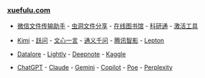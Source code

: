 ### **[xuefulu.com](http://xuefulu.com/)**

+ [微信文件传输助手](https://filehelper.weixin.qq.com/) - [虫洞文件分享](https://wormhole.app) - [在线图书馆](https://zh.z-library.se/) - [科研通](https://www.ablesci.com/) - [激活工具](https://pan.baidu.com/share/init?surl=4U3zIG4tG6ZdMBrHaPaLzw&pwd=c65c#list/path=%2FHEU%20KMS%20Activator)

+ [Kimi](https://kimi.moonshot.cn/) - [跃问](https://stepchat.cn/chats/) - [文心一言](https://yiyan.baidu.com/) - [通义千问](https://tongyi.aliyun.com/qianwen/) - [腾讯智影](https://zenvideo.qq.com/) - [Lepton](https://search.lepton.run/)

+ [Datalore](https://datalore.jetbrains.com/) - [Lightly](https://lightly.teamcode.com/login) - [Deepnote](https://deepnote.com/sign-in) - [Kaggle](https://www.kaggle.com/)

+ [ChatGPT](https://chat.openai.com/) - [Claude](https://claude.ai/) - [Gemini](https://gemini.google.com/app) - [Copilot](https://copilot.microsoft.com/) - [Poe](https://poe.com/) - [Perplexity](https://www.perplexity.ai/)
